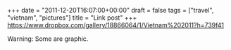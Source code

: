+++
date = "2011-12-20T16:07:00+00:00"
draft = false
tags = ["travel", "vietnam", "pictures"]
title = "Link post"
+++
https://www.dropbox.com/gallery/18866064/1/Vietnam%202011?h=739f41

Warning: Some are graphic.
